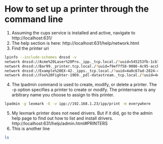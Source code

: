 # How to set up a printer through the command line

1. Assuming the cups service is installed and active, navigate to http://localhost:631/
2. The help section is here: http://localhost:631/help/network.html
3. Find the printer uri

```bash
lpinfo --include-schemes dnssd -v
network dnssd://Acme%20Laser%20Pro._ipp._tcp.local./?uuid=545253fb-1cb7-4d8d-98ed-ab6cd607cea7
network dnssd://Bar99._printer.tcp.local./?uuid=f9efff58-9086-4c95-accb-81dee876a475
network dnssd://Example%20EX-42._ipps._tcp.local./?uuid=4a0c67ad-2824-4ddf-9115-7d4226c5fe65
network dnssd://Foo%20Fighter-1969._pdl-datastream._tcp.local./?uuid=4e216bea-c3de-4f65-a710-c99e11c80d2b
```

4. The lpadmin command is used to create, modify, or delete a printer. The -p option specifies a printer to create or modify. The printername is any arbitrary name you choose to assign to this printer.

```bash
lpadmin -p lexmark -E -v ipp://192.168.1.23/ipp/print -m everywhere

```

5.  My lexmark printer does not need drivers. But if it did, go to the admin help page to find out how to list and install drivers. http://localhost:631/help/admin.html#PRINTERS
6.  This is another line

```bash
ls
```
